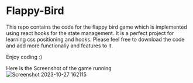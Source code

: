 # Flappy-Bird
This repo contains the code for  the flappy bird game which is implemented using react hooks for the state management. It is a perfect project for learning css positioning and hooks. Please feel free to download the code and add more functionaliy and features to it.

Enjoy coding :)

Here is the Screenshot of the game running
![Screenshot 2023-10-27 162115](https://github.com/gautambedi1998/Flappy-Bird/assets/41571537/70ddab2e-b740-4b2f-94b8-bb303787980b)
